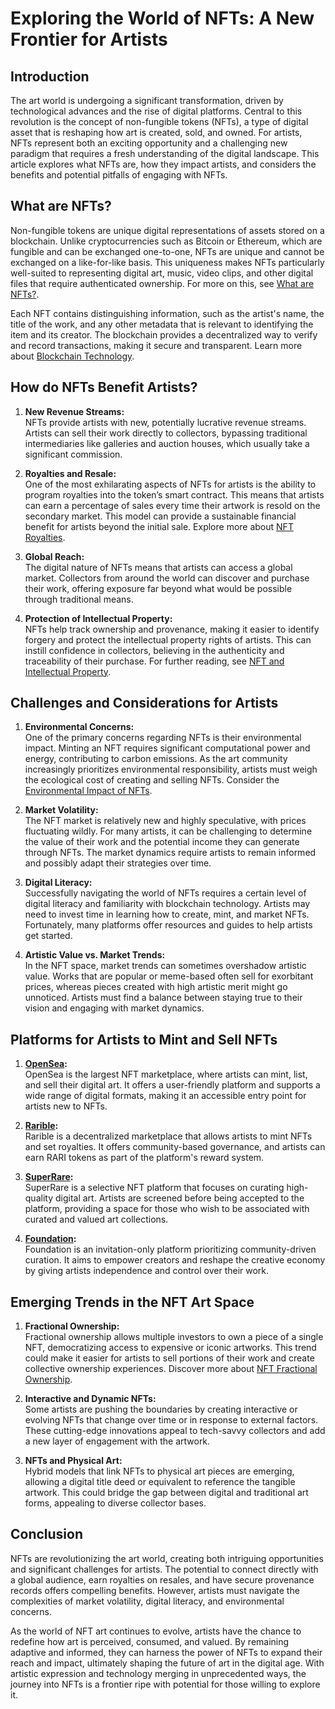 # Exploring the World of NFTs: A New Frontier for Artists

## Introduction

The art world is undergoing a significant transformation, driven by technological advances and the rise of digital platforms. Central to this revolution is the concept of non-fungible tokens (NFTs), a type of digital asset that is reshaping how art is created, sold, and owned. For artists, NFTs represent both an exciting opportunity and a challenging new paradigm that requires a fresh understanding of the digital landscape. This article explores what NFTs are, how they impact artists, and considers the benefits and potential pitfalls of engaging with NFTs.

## What are NFTs?

Non-fungible tokens are unique digital representations of assets stored on a blockchain. Unlike cryptocurrencies such as Bitcoin or Ethereum, which are fungible and can be exchanged one-to-one, NFTs are unique and cannot be exchanged on a like-for-like basis. This uniqueness makes NFTs particularly well-suited to representing digital art, music, video clips, and other digital files that require authenticated ownership. For more on this, see [What are NFTs?](https://www.license-token.com/wiki/what-are-nf-ts).

Each NFT contains distinguishing information, such as the artist's name, the title of the work, and any other metadata that is relevant to identifying the item and its creator. The blockchain provides a decentralized way to verify and record transactions, making it secure and transparent. Learn more about [Blockchain Technology](https://www.license-token.com/wiki/what-is-blockchain).

## How do NFTs Benefit Artists?

1. **New Revenue Streams:**  
   NFTs provide artists with new, potentially lucrative revenue streams. Artists can sell their work directly to collectors, bypassing traditional intermediaries like galleries and auction houses, which usually take a significant commission.

2. **Royalties and Resale:**  
   One of the most exhilarating aspects of NFTs for artists is the ability to program royalties into the token’s smart contract. This means that artists can earn a percentage of sales every time their artwork is resold on the secondary market. This model can provide a sustainable financial benefit for artists beyond the initial sale. Explore more about [NFT Royalties](https://www.license-token.com/wiki/nft-royalties).

3. **Global Reach:**  
   The digital nature of NFTs means that artists can access a global market. Collectors from around the world can discover and purchase their work, offering exposure far beyond what would be possible through traditional means.

4. **Protection of Intellectual Property:**  
   NFTs help track ownership and provenance, making it easier to identify forgery and protect the intellectual property rights of artists. This can instill confidence in collectors, believing in the authenticity and traceability of their purchase. For further reading, see [NFT and Intellectual Property](https://www.license-token.com/wiki/nft-and-intellectual-property).

## Challenges and Considerations for Artists

1. **Environmental Concerns:**  
   One of the primary concerns regarding NFTs is their environmental impact. Minting an NFT requires significant computational power and energy, contributing to carbon emissions. As the art community increasingly prioritizes environmental responsibility, artists must weigh the ecological cost of creating and selling NFTs. Consider the [Environmental Impact of NFTs](https://www.license-token.com/wiki/nft-environmental-impact).

2. **Market Volatility:**  
   The NFT market is relatively new and highly speculative, with prices fluctuating wildly. For many artists, it can be challenging to determine the value of their work and the potential income they can generate through NFTs. The market dynamics require artists to remain informed and possibly adapt their strategies over time.

3. **Digital Literacy:**  
   Successfully navigating the world of NFTs requires a certain level of digital literacy and familiarity with blockchain technology. Artists may need to invest time in learning how to create, mint, and market NFTs. Fortunately, many platforms offer resources and guides to help artists get started.

4. **Artistic Value vs. Market Trends:**  
   In the NFT space, market trends can sometimes overshadow artistic value. Works that are popular or meme-based often sell for exorbitant prices, whereas pieces created with high artistic merit might go unnoticed. Artists must find a balance between staying true to their vision and engaging with market dynamics.

## Platforms for Artists to Mint and Sell NFTs

1. **[OpenSea](https://opensea.io/):**  
   OpenSea is the largest NFT marketplace, where artists can mint, list, and sell their digital art. It offers a user-friendly platform and supports a wide range of digital formats, making it an accessible entry point for artists new to NFTs.

2. **[Rarible](https://rarible.com/):**  
   Rarible is a decentralized marketplace that allows artists to mint NFTs and set royalties. It offers community-based governance, and artists can earn RARI tokens as part of the platform's reward system.

3. **[SuperRare](https://superrare.com/):**  
   SuperRare is a selective NFT platform that focuses on curating high-quality digital art. Artists are screened before being accepted to the platform, providing a space for those who wish to be associated with curated and valued art collections.

4. **[Foundation](https://foundation.app/):**  
   Foundation is an invitation-only platform prioritizing community-driven curation. It aims to empower creators and reshape the creative economy by giving artists independence and control over their work.

## Emerging Trends in the NFT Art Space

1. **Fractional Ownership:**  
   Fractional ownership allows multiple investors to own a piece of a single NFT, democratizing access to expensive or iconic artworks. This trend could make it easier for artists to sell portions of their work and create collective ownership experiences. Discover more about [NFT Fractional Ownership](https://www.license-token.com/wiki/nft-fractional-ownership).

2. **Interactive and Dynamic NFTs:**  
   Some artists are pushing the boundaries by creating interactive or evolving NFTs that change over time or in response to external factors. These cutting-edge innovations appeal to tech-savvy collectors and add a new layer of engagement with the artwork.

3. **NFTs and Physical Art:**  
   Hybrid models that link NFTs to physical art pieces are emerging, allowing a digital title deed or equivalent to reference the tangible artwork. This could bridge the gap between digital and traditional art forms, appealing to diverse collector bases.

## Conclusion

NFTs are revolutionizing the art world, creating both intriguing opportunities and significant challenges for artists. The potential to connect directly with a global audience, earn royalties on resales, and have secure provenance records offers compelling benefits. However, artists must navigate the complexities of market volatility, digital literacy, and environmental concerns.

As the world of NFT art continues to evolve, artists have the chance to redefine how art is perceived, consumed, and valued. By remaining adaptive and informed, they can harness the power of NFTs to expand their reach and impact, ultimately shaping the future of art in the digital age. With artistic expression and technology merging in unprecedented ways, the journey into NFTs is a frontier ripe with potential for those willing to explore it.